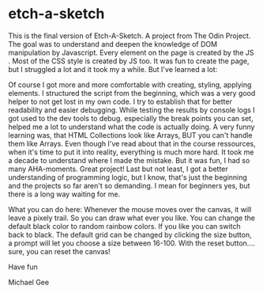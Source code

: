 # etch-a-sketch
This is the final version of Etch-A-Sketch. A project from The Odin Project.
The goal was to understand and deepen the knowledge of DOM manipulation by Javascript.
Every element on the page is created by the JS . Most of the CSS style is created by JS too. It was fun to create the page, but I struggled a lot and it took my a while. But I've learned a lot:

Of course I got more and more comfortable with creating, styling, applying elements. I structured the script from the beginning, which was a very good helper to not get lost in my own code. I try to establish that for better readability and easier debugging.
While testing the results by console logs I got used to the dev tools to debug. especially the break points you can set, helped me a lot to understand what the code is actually doing. A very funny learning was, that HTML Collections look like Arrays, BUT you can't handle them like Arrays. Even though I've read about that in the course ressources, when it's time to put it into reality, everything is much more hard. It took me a decade to understand where I made the mistake. But it was fun, I had so many AHA-moments. Great project!
Last but not least, I got a better understanding of programming logic, but I know, that's just the beginning and the projects so far aren't so demanding. I mean for beginners yes, but there is a long way waiting for me.



What you can do here:
Whenever the mouse moves over the canvas, it will leave a pixely trail. So you can draw what ever you like. You can change the default black color to random rainbow colors. If you like you can switch back to black. The default grid can be changed by clicking the size button, a prompt will let you choose a size between 16-100. With the reset button.... sure, you can reset the canvas!

Have fun

Michael Gee